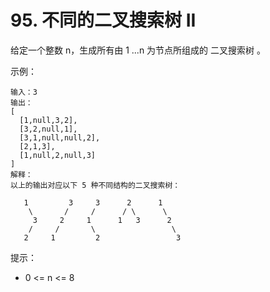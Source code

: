 # 95. 不同的二叉搜索树 II

给定一个整数 n，生成所有由 1 ...n 为节点所组成的 二叉搜索树 。

示例：
````
输入：3
输出：
[
  [1,null,3,2],
  [3,2,null,1],
  [3,1,null,null,2],
  [2,1,3],
  [1,null,2,null,3]
]
解释：
以上的输出对应以下 5 种不同结构的二叉搜索树：

   1         3     3      2      1
    \       /     /      / \      \
     3     2     1      1   3      2
    /     /       \                 \
   2     1         2                 3
````

提示：
- 0 <= n <= 8